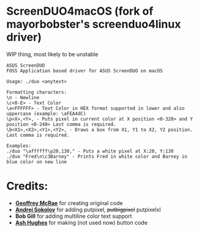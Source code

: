 # ScreenDUO4macOS (fork of mayorbobster's screenduo4linux driver)
WIP thing, most likely to be unstable

```
ASUS ScreenDUO
FOSS Application based driver for ASUS ScreenDUO on macOS

Usage: ./duo <anytext>

Formatting characters:
\n - Newline
\c<0-E> - Text Color
\a<FFFFFF> - Text Color in HEX format supported in lower and also uppercase (example: \aFEA4dC)
\p<X>,<Y>, - Puts pixel in current color at X position <0-320> and Y position <0-240> Last comma is required.
\b<X1>,<X2>,<Y1>,<Y2>, - Draws a box from X1, Y1 to X2, Y2 position. Last comma is required.

Examples:
./duo "\affffff\p20,130," - Puts a white pixel at X:20, Y:130
./duo "Fred\n\c3Barney" - Prints Fred in white color and Barney in blue color on new line
```
# Credits:
- **[Geoffrey McRae](https://github.com/gnif)** for creating original code
- **[Andrei Sokolov](https://youtu.be/I2bF9IQN76U)** for adding putpixel, ~~putbigpixel~~ putpixelxl
- **Bob Gill** for adding multiline color text support
- **[Ash Hughes](https://github.com/ashh87)** for making (not used now) button code

